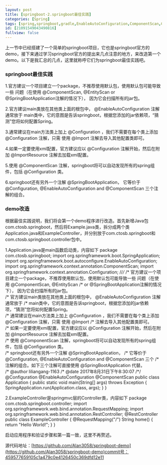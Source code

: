 ```yaml
---
layout: post
title: [springboot-2.springboot最佳实践]
categories: [Spring]
tags: [spring,springboot,gradle,EnableAutoConfiguration,ComponentScan,Configuration,最佳实践]
id: [21091549043490816]
fullview: false
---
```

上一节中已经搭建了一个简单的springboot项目，它也是springboot官方的demo，接下来通过学习springboot官方的提出来几点注意的地方，来改造第一个demo。以下是我汇总的几点，这里就称呼它们为springboot最佳实践吧。

### springboot最佳实践

1.官方建议一个项目建立一个package，不推荐使用默认包，使用默认包可能导致一些 问题（在使用 @ComponentScan, @EntityScan or @SpringBootApplication注解的情况下）， 因为它会扫描所有的jar包。

2.官方建议main类放在其他类上面的根包中， @EnableAutoConfiguration 注解通常放于 main类中，它的意图是告诉springboot，根据您添加的jar依赖项，“猜测”您将如何配置Spring。

3.通常建议在main方法类上加上 @Configuration ，我们不需要在每个类上添加 @Configuration 注解，只需 使用 @Import 注解去导入其他配置类即可。

4.如果一定要使用xml配置，官方建议应以 @Configuration 注解开始，然后在附加 @ImportResource 注解去加载xml配置。

5.使用 @ComponentScan 注解，springboot将可以自动发现所有的spring组件，包括 @Configuration 类。

6.springboot还有另外一个注解 @SpringBootApplication， 它等价于 @Configuration, @EnableAutoConfiguration and @ComponentScan 三个注解的组合。

### demo改造

根据最佳实践说明，我们将会第一个demo程序进行改造。首先新增Java包com.ctosb.springboot，然后将Example.java类，拆分成两个类Application.java和ExampleController，并分别放于com.ctosb.springboot和com.ctosb.springboot.controller包中。

1.Application.java是main函数启动类，内容如下
package com.ctosb.springboot; import org.springframework.boot.SpringApplication; import org.springframework.boot.autoconfigure.EnableAutoConfiguration; import org.springframework.context.annotation.ComponentScan; import org.springframework.context.annotation.Configuration; //*/* /* 官方建议一个项目建立一个package，不推荐使用默认包，使用默认包可能导致一些 问题（在使用 @ComponentScan, @EntityScan /* or @SpringBootApplication注解的情况下）， 因为它会扫描所有的jar包。<br> /* 官方建议main类放在其他类上面的根包中， @EnableAutoConfiguration 注解通常放于 /* main类中，它的意图是告诉springboot，根据您添加的jar依赖项，“猜测”您将如何配置Spring。<br> /* 通常建议在main方法类上加上 @Configuration ，我们不需要在每个类上添加 @Configuration 注解，只需 使用 @Import /* 注解去导入其他配置类即可。<br> /* 如果一定要使用xml配置，官方建议应以 @Configuration 注解开始，然后在附加 @ImportResource 注解去加载xml配置。<br> /* 使用 @ComponentScan 注解，springboot将可以自动发现所有的spring组件，包括 @Configuration 类。<br> /* springboot还有另外一个注解 @SpringBootApplication， /* 它等价于 @Configuration, @EnableAutoConfiguration and @ComponentScan 三个 /* 注解的组合。如下三个注解可直接使用 @SpringBootApplication 代替。<br> /* @author liliangang-1163 /* @date 2017年8月31日下午8:30:07 /*/ @Configuration @EnableAutoConfiguration @ComponentScan public class Application { public static void main(String[] args) throws Exception { SpringApplication.run(Application.class, args); } }

2.ExampleController是springmvc层的Controller类，内容如下
package com.ctosb.springboot.controller; import org.springframework.web.bind.annotation.RequestMapping; import org.springframework.web.bind.annotation.RestController; @RestController public class ExampleController { @RequestMapping("/") String home() { return "Hello World!"; } }

启动应用程序和验证步骤和第一篇一致，这里不再赘述。

源代码地址：[https://github.com/Alan3058/springboot-demo](https://github.com/Alan3058/springboot-demo)commit号：459577659105c1a479c0e4126450c369dfd12e11
